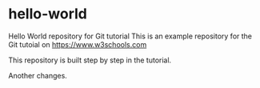 # hello-world
Hello World repository for Git tutorial
This is an example repository for the Git tutoial on https://www.w3schools.com

This repository is built step by step in the tutorial. 

Another changes.
